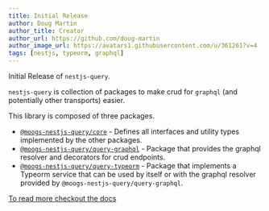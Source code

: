 ```yaml
---
title: Initial Release
author: Doug Martin
author_title: Creator
author_url: https://github.com/doug-martin
author_image_url: https://avatars1.githubusercontent.com/u/361261?v=4
tags: [nestjs, typeorm, graphql]
---
```


Initial Release of `nestjs-query`.

`nestjs-query` is collection of packages to make crud for `graphql` (and potentially other transports) easier.

This library is composed of three packages.

* [`@moogs-nestjs-query/core`](https://github.com/doug-martin/nestjs-query/tree/master/packages/core) - Defines all interfaces and utility types implemented by the other packages.
* [`@moogs-nestjs-query/query-graphql`](https://github.com/doug-martin/nestjs-query/tree/master/packages/graphql) - Package that provides the graphql resolver and decorators for crud endpoints.
* [`@moogs-nestjs-query/query-typeorm`](https://github.com/doug-martin/nestjs-query/tree/master/packages/typeorm) - Package that implements a Typeorm service that can be used by itself or with the graphql resolver provided by `@moogs-nestjs-query/query-graphql`.

[To read more checkout the docs](https://doug-martin.github.io/nestjs-query/docs/introduction/getting-started)
